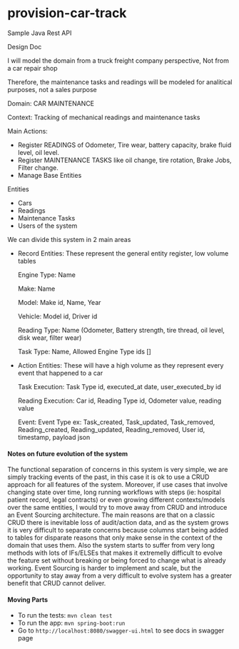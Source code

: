 # provision-car-track
Sample Java Rest API

Design Doc

I will model the domain from a truck  freight company perspective, Not from a car repair shop 

Therefore, the maintenance tasks and readings will be modeled for analitical purposes, not a sales purpose


Domain: CAR MAINTENANCE 

Context: Tracking of mechanical readings and maintenance tasks

Main Actions: 
 - Register READINGS of Odometer, Tire wear, battery capacity, brake fluid level, oil level.
 - Register MAINTENANCE TASKS like oil change, tire rotation, Brake Jobs, Filter change.
 - Manage Base Entities

Entities
 - Cars
 - Readings
 - Maintenance Tasks
 - Users of the system

We can divide this system in 2 main areas
 - Record Entities: These represent the general entity register, low volume tables
    
    Engine Type: Name 
    
    Make: Name
    
    Model: Make id, Name, Year
    
    
    Vehicle: Model id, Driver id
    
    Reading Type: Name (Odometer, Battery strength, tire thread, oil level, disk wear, filter wear)
    
    Task Type: Name, Allowed Engine Type ids []
 
 
 - Action Entities: These will have a high volume as they represent every event that happened to a car 
    
    Task Execution: Task Type id, executed_at date, user_executed_by id
    
    Reading Execution: Car id, Reading Type id, Odometer value, reading value 
    
    Event: Event Type ex: Task_created, Task_updated, Task_removed, Reading_created, Reading_updated, Reading_removed, User id, timestamp, payload json
    
#### Notes on future evolution of the system

   The functional separation of concerns in this system is very simple, we are simply tracking events of the past, in this case it is ok to use a CRUD approach for all features of the system. 
    Moreover, if use cases that involve changing state over time, long running workflows with steps (ie: hospital patient record, legal contracts) or even growing different contexts/models over the same entities, I would try to move away from  CRUD and introduce an Event Sourcing architecture. 
    The main reasons are that on a classic CRUD there is inevitable loss of audit/action data, and as the system grows it is very difficult to separate concerns because columns start being added to tables for disparate reasons that only make sense in the context of the domain that uses them. 
    Also the system starts to suffer from very long methods with lots of IFs/ELSEs that makes it extremelly difficult to evolve the feature set without breaking or being forced to change what is already working.
    Event Sourcing is harder to implement and scale, but the opportunity to stay away from a very difficult to evolve system has a greater benefit that CRUD cannot deliver.



#### Moving Parts
- To run the tests: `mvn clean test`
- To run the app: `mvn spring-boot:run`
- Go to `http://localhost:8080/swagger-ui.html` to see docs in swagger page
